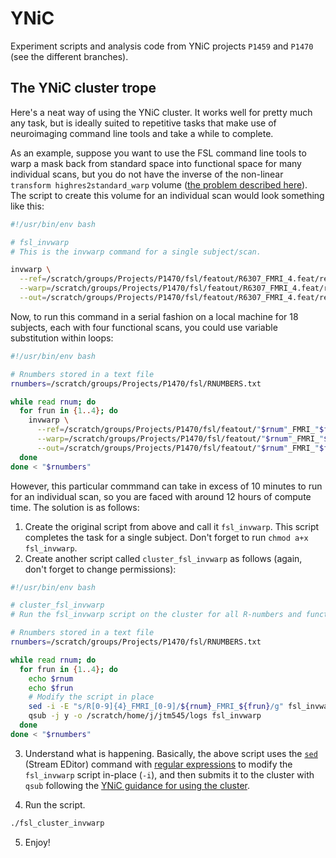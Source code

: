 # YNiC

Experiment scripts and analysis code from YNiC projects `P1459` and `P1470` (see the different branches). 

## The YNiC cluster trope

Here's a neat way of using the YNiC cluster. It works well for pretty much any task, but is ideally suited to repetitive tasks that make use of neuroimaging command line tools and take a while to complete.

As an example, suppose you want to use the FSL command line tools to warp a mask back from standard space into functional space for many individual scans, but you do not have the inverse of the non-linear `transform highres2standard_warp` volume ([the problem described here](https://fsl.fmrib.ox.ac.uk/fsl/fslwiki/FNIRT/UserGuide#Transforming_an_image_.28.27.27e.g..27.27_a_mask.29_in_standard_space_into_functional_space)). The script to create this volume for an individual scan would look something like this:

```bash
#!/usr/bin/env bash

# fsl_invwarp
# This is the invwarp command for a single subject/scan.

invwarp \
  --ref=/scratch/groups/Projects/P1470/fsl/featout/R6307_FMRI_4.feat/reg/highres \
  --warp=/scratch/groups/Projects/P1470/fsl/featout/R6307_FMRI_4.feat/reg/highres2standard_warp \
  --out=/scratch/groups/Projects/P1470/fsl/featout/R6307_FMRI_4.feat/reg/highres2standard_warp_inv
```

Now, to run this command in a serial fashion on a local machine for 18 subjects, each with four functional scans, you could use variable substitution within loops:

```bash
#!/usr/bin/env bash

# Rnumbers stored in a text file
rnumbers=/scratch/groups/Projects/P1470/fsl/RNUMBERS.txt

while read rnum; do
  for frun in {1..4}; do
    invwarp \
      --ref=/scratch/groups/Projects/P1470/fsl/featout/"$rnum"_FMRI_"$frun".feat/reg/highres \
      --warp=/scratch/groups/Projects/P1470/fsl/featout/"$rnum"_FMRI_"$frun".feat/reg/highres2standard_warp \
      --out=/scratch/groups/Projects/P1470/fsl/featout/"$rnum"_FMRI_"$frun".feat/reg/highres2standard_warp_inv
  done
done < "$rnumbers"

```

However, this particular commmand can take in excess of 10 minutes to run for an individual scan, so you are faced with around 12 hours of compute time. The solution is as follows:

1. Create the original script from above and call it `fsl_invwarp`. This script completes the task for a single subject. Don't forget to run `chmod a+x fsl_invwarp`.
2. Create another script called `cluster_fsl_invwarp` as follows (again, don't forget to change permissions):

```bash
#!/usr/bin/env bash

# cluster_fsl_invwarp
# Run the fsl_invwarp script on the cluster for all R-numbers and functional runs

# Rnumbers stored in a text file
rnumbers=/scratch/groups/Projects/P1470/fsl/RNUMBERS.txt

while read rnum; do
  for frun in {1..4}; do
    echo $rnum
    echo $frun
    # Modify the script in place
    sed -i -E "s/R[0-9]{4}_FMRI_[0-9]/${rnum}_FMRI_${frun}/g" fsl_invwarp
    qsub -j y -o /scratch/home/j/jtm545/logs fsl_invwarp
  done
done < "$rnumbers"
```

3. Understand what is happening. Basically, the above script uses the [`sed`](https://en.wikipedia.org/wiki/Sed) (Stream EDitor) command with [regular expressions](https://en.wikipedia.org/wiki/Regular_expression) to modify the `fsl_invwarp` script in-place (`-i`), and then submits it to the cluster with `qsub` following the [YNiC guidance for using the cluster](https://www.ynic.york.ac.uk/docs/ITPages/IT/ClusterScripts).

4. Run the script. 
```bash
./fsl_cluster_invwarp
```

5. Enjoy!
